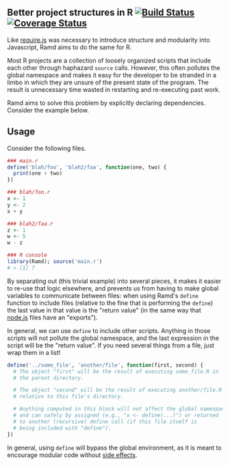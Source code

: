 Better project structures in R [![Build Status](https://travis-ci.org/robertzk/Ramd.svg?branch=master)](https://travis-ci.org/robertzk/Ramd) [![Coverage Status](https://coveralls.io/repos/robertzk/Ramd/badge.png)](https://coveralls.io/r/robertzk/Ramd)
-------------------

Like [require.js](http://requirejs.org/) was necessary to introduce structure and
modularity into Javascript, Ramd aims to do the same for R.

Most R projects are a collection of loosely organized scripts that include
each other through haphazard `source` calls. However, this often pollutes
the global namespace and makes it easy for the developer to be stranded in
a limbo in which they are unsure of the present state of the program.
The result is unnecessary time wasted in restarting and re-executing
past work.

Ramd aims to solve this problem by explicitly declaring dependencies. Consider
the example below.

Usage
--------

Consider the following files.

```r
### main.r
define('blah/foo', 'blah2/faa', function(one, two) {
  print(one + two)
})

### blah/foo.r
x <- 1
y <- 2
x + y

### blah2/faa.r
z <- 1
w <- 5
w - z

### R console
library(Ramd); source('main.r')
# > [1] 7
```

By separating out (this trivial example) into several pieces, it makes it
easier to re-use that logic elsewhere, and prevents us from having to
make global variables to communicate between files: when using Ramd's `define`
function to include files (relative to the fine that is performing the `define`)
the last value in that value is the "return value" (in the same way that [node.js](http://nodejs.org/)
files have an "exports").

In general, we can use `define` to include other scripts. Anything in those scripts
will not pollute the global namespace, and the last expression in the script will
be the "return value". If you need several things from a file, just wrap them in a
list!

```r
define('../some_file', 'another/file', function(first, second) {
  # The object "first" will be the result of executing some_file.R in
  # the parent directory.

  # The object "second" will be the result of executing another/file.R
  # relative to this file's directory.

  # Anything computed in this block will not affect the global namespace,
  # and can safely by assigned (e.g., "x <- define(...)") or returned
  # to another (recursive) define call (if this file itself is
  # being included with "define").
})
```

In general, using `define` will bypass the global environment, as it is meant to
encourage modular code without [side effects](http://en.wikipedia.org/wiki/Side_effect_%28computer_science%29).
